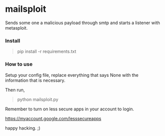 # mailsploit
Sends some one a malicious payload through smtp and starts a listener with metasploit.

### Install

> pip install -r requirements.txt

### How to use

Setup your config file, replace everything that says None with the information that is necessary.

Then run,

> python mailsploit.py

Remember to turn on less secure apps in your account to login.

https://myaccount.google.com/lesssecureapps

happy hacking. ;)
